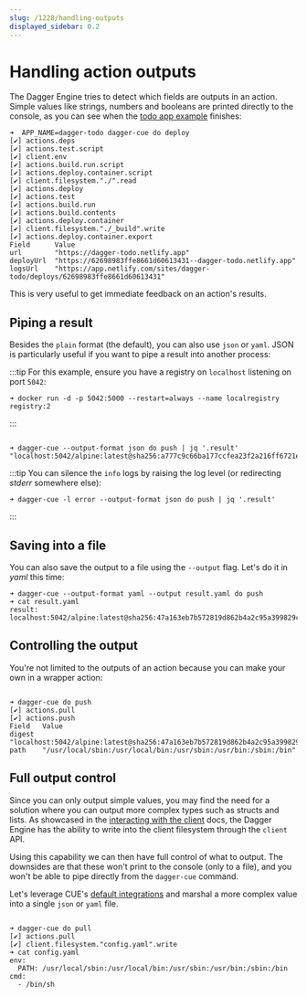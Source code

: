 ```yaml
---
slug: /1228/handling-outputs
displayed_sidebar: 0.2
---
```


# Handling action outputs

The Dagger Engine tries to detect which fields are outputs in an action. Simple values like strings, numbers and booleans are printed directly to the console, as you can see when the [todo app example](/1200/local-dev) finishes:

```shell
➜  APP_NAME=dagger-todo dagger-cue do deploy
[✔] actions.deps
[✔] actions.test.script
[✔] client.env
[✔] actions.build.run.script
[✔] actions.deploy.container.script
[✔] client.filesystem."./".read
[✔] actions.deploy
[✔] actions.test
[✔] actions.build.run
[✔] actions.build.contents
[✔] actions.deploy.container
[✔] client.filesystem."./_build".write
[✔] actions.deploy.container.export
Field      Value
url        "https://dagger-todo.netlify.app"
deployUrl  "https://62698983ffe8661d60613431--dagger-todo.netlify.app"
logsUrl    "https://app.netlify.com/sites/dagger-todo/deploys/62698983ffe8661d60613431"

```

This is very useful to get immediate feedback on an action's results.

## Piping a result

Besides the `plain` format (the default), you can also use `json` or `yaml`. JSON is particularly useful if you want to pipe a result into another process:

:::tip
For this example, ensure you have a registry on `localhost` listening on port `5042`:

```shell
➜ docker run -d -p 5042:5000 --restart=always --name localregistry registry:2
```

:::

```cue file=../../tests/guides/handling-outputs/default.cue

```

```shell
➜ dagger-cue --output-format json do push | jq '.result'
"localhost:5042/alpine:latest@sha256:a777c9c66ba177ccfea23f2a216ff6721e78a662cd17019488c417135299cd89"
```

:::tip
You can silence the `info` logs by raising the log level (or redirecting _stderr_ somewhere else):

```shell
➜ dagger-cue -l error --output-format json do push | jq '.result'
```

:::

## Saving into a file

You can also save the output to a file using the `--output` flag. Let's do it in _yaml_ this time:

```shell
➜ dagger-cue --output-format yaml --output result.yaml do push
➜ cat result.yaml
result: localhost:5042/alpine:latest@sha256:47a163eb7b572819d862b4a2c95a399829c8c79fab51f1d40c59708aa0e35331
```

## Controlling the output

You're not limited to the outputs of an action because you can make your own in a wrapper action:

```cue file=../../tests/guides/handling-outputs/wrapper.cue

```

```shell
➜ dagger-cue do push
[✔] actions.pull
[✔] actions.push
Field   Value
digest  "localhost:5042/alpine:latest@sha256:47a163eb7b572819d862b4a2c95a399829c8c79fab51f1d40c59708aa0e35331"
path    "/usr/local/sbin:/usr/local/bin:/usr/sbin:/usr/bin:/sbin:/bin"
```

## Full output control

Since you can only output simple values, you may find the need for a solution where you can output more complex types such as structs and lists. As showcased in the [interacting with the client](../../core-concepts/1203-client.md) docs, the Dagger Engine has the ability to write into the client filesystem through the `client` API.

Using this capability we can then have full control of what to output. The downsides are that these won't print to the console (only to a file), and you won't be able to pipe directly from the `dagger-cue` command.

Let's leverage CUE's [default integrations](https://cuelang.org/docs/integrations/) and marshal a more complex value into a single `json` or `yaml` file.

```cue file=../../tests/guides/handling-outputs/control.cue

```

```shell
➜ dagger-cue do pull
[✔] actions.pull
[✔] client.filesystem."config.yaml".write
➜ cat config.yaml
env:
  PATH: /usr/local/sbin:/usr/local/bin:/usr/sbin:/usr/bin:/sbin:/bin
cmd:
  - /bin/sh
```
